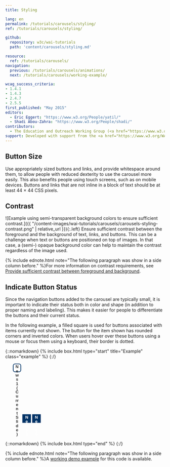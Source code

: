 ```yaml
---
title: Styling

lang: en
permalink: /tutorials/carousels/styling/
ref: /tutorials/carousels/styling/

github:
  repository: w3c/wai-tutorials
  path: 'content/carousels/styling.md'

resource:
  ref: /tutorials/carousels/
navigation:
  previous: /tutorials/carousels/animations/
  next: /tutorials/carousels/working-example/

wcag_success_criteria:
- 1.4.1
- 1.4.3
- 2.4.7
- 2.5.5
first_published: "May 2015"
editors:
  - Eric Eggert: "https://www.w3.org/People/yatil/"
  - Shadi Abou-Zahra: "https://www.w3.org/People/shadi/"
contributors:
  - The Education and Outreach Working Group (<a href="https://www.w3.org/WAI/EO/">EOWG</a>)
support: Developed with support from the <a href="https://www.w3.org/WAI/ACT/">WAI-ACT project</a>, co-funded by the <strong>European Commission <abbr title="Information Society Technologies">IST</abbr> Programme</strong>.
---
```


## Button Size

Use appropriately sized buttons and links, and provide whitespace around them, to allow people with reduced dexterity to use the carousel more easily. This also benefits people using touch screens, such as on mobile devices. Buttons and links that are not inline in a block of text should be at least 44 × 44 CSS pixels.

## Contrast

![Example using semi-transparent background colors to ensure sufficient contrast.]({{ "/content-images/wai-tutorials/carousels/carousels-styling-contrast.png" | relative_url }}){:.left} Ensure sufficient contrast between the foreground and the background of text, links, and buttons. This can be a challenge when text or buttons are positioned on top of images. In that case, a (semi-) opaque background color can help to maintain the contrast regardless of the image used.


{% include ednote.html note="The following paragraph was show in a side column before." %}For more information on contrast requirements, see [Provide sufficient contrast between foreground and background](https://www.w3.org/WAI/gettingstarted/tips/designing.html#provide-sufficient-contrast-between-foreground-and-background).

## Indicate Button Status

Since the navigation buttons added to the carousel are typically small, it is important to indicate their status both in color and shape (in addition to proper naming and labeling). This makes it easier for people to differentiate the buttons and their current status.

In the following example, a filled square is used for buttons associated with items currently not shown. The button for the item shown has rounded corners and inverted colors. When users hover over these buttons using a mouse or focus them using a keyboard, their border is dotted.

{::nomarkdown}
{% include box.html type="start" title="Example" class="example" %}
{:/}

<style>
.slidenav li {
  display: inline-block;
}
.slidenav button {
  border: 2px solid #036;
  background-color: #036;
  line-height: 1em;
  height: 2em;
  width: 2em;
  font-weight: bold;
  color: #fff;
}

.slidenav button.current {
  border-radius: .5em;
  background-color: #fff;
  color: #333;
}

.slidenav button:hover,
.slidenav button:focus {
  border: 2px dotted #fff;
}

.slidenav button.current:hover,
.slidenav button.current:focus {
  border: 2px dotted #036;
}
</style>

<ul class="slidenav as-sample">
  <li>
    <button class="current" data-slide="0" type="button">
      <span class="visuallyhidden">News</span> 1
      <span class="visuallyhidden">(Current Slide)</span>
    </button>
  </li>
  <li>
    <button data-slide="1" type="button">
      <span class="visuallyhidden">News</span> 2
    </button>
  </li>
  <li>
    <button data-slide="2" type="button">
      <span class="visuallyhidden">News</span> 3
    </button>
  </li>
</ul>

<style>
  .slidenav.as-sample {
    position: static;
  }
</style>

{::nomarkdown}
{% include box.html type="end" %}
{:/}

{% include ednote.html note="The following paragraph was show in a side column before." %}A [working demo example](/tutorials/carousels/working-example/) for this code is available.
